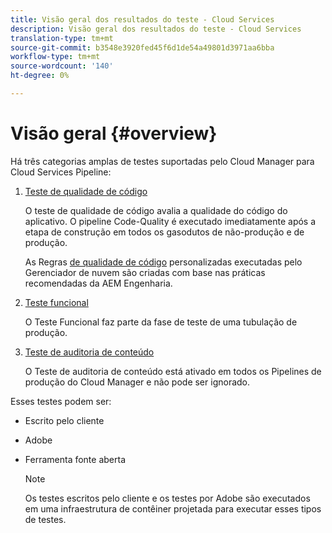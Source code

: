 ```yaml
---
title: Visão geral dos resultados do teste - Cloud Services
description: Visão geral dos resultados do teste - Cloud Services
translation-type: tm+mt
source-git-commit: b3548e3920fed45f6d1de54a49801d3971aa6bba
workflow-type: tm+mt
source-wordcount: '140'
ht-degree: 0%

---
```



# Visão geral {#overview}

Há três categorias amplas de testes suportadas pelo Cloud Manager para Cloud Services Pipeline:

1. [Teste de qualidade de código](/help/implementing/cloud-manager/code-quality-testing.md)

   O teste de qualidade de código avalia a qualidade do código do aplicativo. O pipeline Code-Quality é executado imediatamente após a etapa de construção em todos os gasodutos de não-produção e de produção.

   As Regras [de qualidade de código](/help/implementing/cloud-manager/custom-code-quality-rules.md) personalizadas executadas pelo Gerenciador de nuvem são criadas com base nas práticas recomendadas da AEM Engenharia.

1. [Teste funcional](/help/implementing/cloud-manager/functional-testing.md)

   O Teste Funcional faz parte da fase de teste de uma tubulação de produção.

1. [Teste de auditoria de conteúdo](/help/implementing/cloud-manager/content-audit-testing.md)

   O Teste de auditoria de conteúdo está ativado em todos os Pipelines de produção do Cloud Manager e não pode ser ignorado.

Esses testes podem ser:

* Escrito pelo cliente
* Adobe
* Ferramenta fonte aberta

   >[!NOTE]
   > Os testes escritos pelo cliente e os testes por Adobe são executados em uma infraestrutura de contêiner projetada para executar esses tipos de testes.

